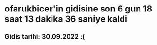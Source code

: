 # ofarukbicer'in gidisine son 6 gun 18 saat 13 dakika 36 saniye kaldi

## Gidis tarihi: 30.09.2022 :(